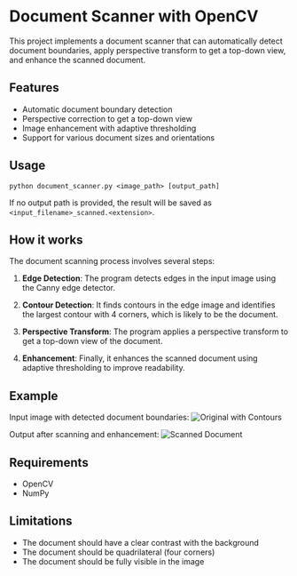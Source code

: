 # Document Scanner with OpenCV

This project implements a document scanner that can automatically detect document boundaries, apply perspective transform to get a top-down view, and enhance the scanned document.

## Features
- Automatic document boundary detection
- Perspective correction to get a top-down view
- Image enhancement with adaptive thresholding
- Support for various document sizes and orientations

## Usage
```
python document_scanner.py <image_path> [output_path]
```

If no output path is provided, the result will be saved as `<input_filename>_scanned.<extension>`.

## How it works
The document scanning process involves several steps:

1. **Edge Detection**: The program detects edges in the input image using the Canny edge detector.

2. **Contour Detection**: It finds contours in the edge image and identifies the largest contour with 4 corners, which is likely to be the document.

3. **Perspective Transform**: The program applies a perspective transform to get a top-down view of the document.

4. **Enhancement**: Finally, it enhances the scanned document using adaptive thresholding to improve readability.

## Example
Input image with detected document boundaries:
![Original with Contours](example_contours.jpg)

Output after scanning and enhancement:
![Scanned Document](example_scanned.jpg)

## Requirements
- OpenCV
- NumPy

## Limitations
- The document should have a clear contrast with the background
- The document should be quadrilateral (four corners)
- The document should be fully visible in the image 